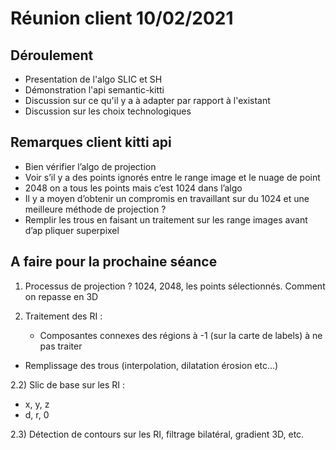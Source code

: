 # Réunion client 10/02/2021
## Déroulement 

- Presentation de l'algo SLIC et SH
- Démonstration l'api semantic-kitti 
- Discussion sur ce qu'il y a à adapter par rapport à l'existant 
- Discussion sur les choix technologiques 

## Remarques client kitti api

- Bien vérifier l’algo de projection 
- Voir s’il y a des points ignorés entre le range image et le nuage de point
- 2048 on a tous les points mais c’est 1024 dans l’algo
- Il y a moyen d’obtenir un compromis en travaillant sur du 1024 et une meilleure méthode de projection ?
- Remplir les trous en faisant un traitement sur les range images avant d’ap	pliquer superpixel 

## A faire pour la prochaine séance

1) Processus de projection ? 1024, 2048, les points sélectionnés. 
Comment on repasse en 3D

2) Traitement des RI : 
   - Composantes connexes des régions à -1 (sur la carte de labels) à ne pas traiter
  - Remplissage des trous (interpolation, dilatation érosion etc...)

2.2) Slic de base sur les RI  :
   - x, y, z
  - d, r, 0

2.3) Détection de contours sur les RI, filtrage bilatéral, gradient 3D, etc.
